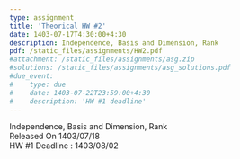 ```yaml
---
type: assignment
title: 'Theorical HW #2'
date: 1403-07-17T4:30:00+4:30
description: Independence, Basis and Dimension, Rank
pdf: /static_files/assignments/HW2.pdf
#attachment: /static_files/assignments/asg.zip
#solutions: /static_files/assignments/asg_solutions.pdf
#due_event: 
#    type: due
#    date: 1403-07-22T23:59:00+4:30
#    description: 'HW #1 deadline'
---
```

Independence, Basis and Dimension, Rank<br>
Released On 1403/07/18<br>
HW #1 Deadline : 1403/08/02 
